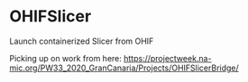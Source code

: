 # OHIFSlicer
Launch containerized Slicer from OHIF


Picking up on work from here: https://projectweek.na-mic.org/PW33_2020_GranCanaria/Projects/OHIFSlicerBridge/
